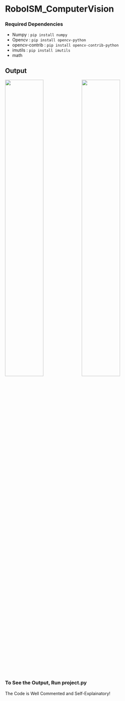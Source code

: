 # RoboISM_ComputerVision

### Required Dependencies
- Numpy : `pip install numpy`
- Opencv : `pip install opencv-python`
- opencv-contrib : `pip install opencv-contrib-python`
- imutils : `pip install imutils`
- math


## Output
<img width="50%" height="50%" src="./assets/CVtask.jpg"><img width="50%" height="50%" src="https://user-images.githubusercontent.com/96562370/180655905-332ef180-1224-4483-bd31-4a408a31cb1e.png">

### To See the Output, Run project.py
The Code is Well Commented and Self-Explainatory!
